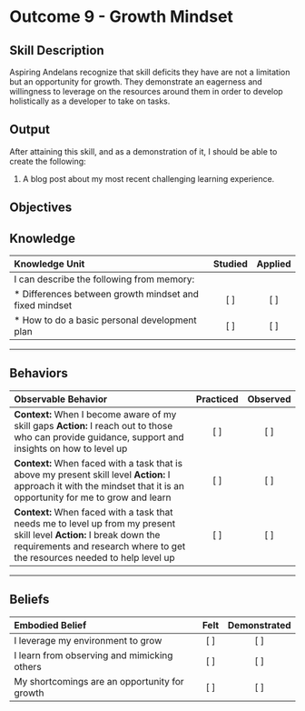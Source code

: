 # Outcome 9 - Growth Mindset

**Skill Description**
----------
Aspiring Andelans recognize that skill deficits they have are not a limitation but an opportunity for growth. They demonstrate an eagerness and willingness to leverage on the resources around them in order to develop holistically as a developer to take on tasks.


**Output**
----------
After attaining this skill, and as a demonstration of it, I should be able to create the following:

1. A blog post about my most recent challenging learning experience.


**Objectives**
----------

## **Knowledge**


| Knowledge Unit   |      Studied      | Applied |
|:-------------|:------------------:|:--------:|
| I can describe the following from memory: | | |
| * Differences between growth mindset and fixed mindset | [ ] |    [ ] |
| * How to do a basic personal development plan  | [ ] |    [ ] |


----------


## **Behaviors**


| Observable Behavior   |      Practiced      | Observed |
|:-------------|:------------------:|:--------:|
| **Context:** When I become aware of my skill gaps **Action:** I reach out to those who can provide guidance, support and insights on how to level up | [ ] |    [ ] |
| **Context:** When faced with a task that is above my present skill level **Action:** I approach it with the mindset that it is an opportunity for me to grow and learn  | [ ] |    [ ] |
| **Context:** When faced with a task that needs me to level up from my present skill level **Action:** I break down the requirements and research where to get the resources needed to help level up  | [ ] |    [ ] |
----------


## **Beliefs**


| Embodied Belief   |      Felt      | Demonstrated |
|:-------------|:------------------:|:--------:|
| I leverage my environment to grow | [ ] | [ ] |
| I learn from observing and mimicking others | [ ] | [ ] |
| My shortcomings are an opportunity for growth | [ ] | [ ] |
